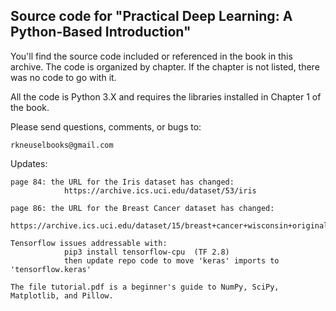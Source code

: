 Source code for "Practical Deep Learning: A Python-Based Introduction"
----------------------------------------------------------------------

You'll find the source code included or referenced in the book in this
archive.  The code is organized by chapter.  If the chapter is not listed,
there was no code to go with it.

All the code is Python 3.X and requires the libraries installed in Chapter 1
of the book.

Please send questions, comments, or bugs to:

    rkneuselbooks@gmail.com

Updates:

    page 84: the URL for the Iris dataset has changed:
                https://archive.ics.uci.edu/dataset/53/iris

    page 86: the URL for the Breast Cancer dataset has changed:
                https://archive.ics.uci.edu/dataset/15/breast+cancer+wisconsin+original

    Tensorflow issues addressable with:
                pip3 install tensorflow-cpu  (TF 2.8)
                then update repo code to move 'keras' imports to 'tensorflow.keras'

    The file tutorial.pdf is a beginner's guide to NumPy, SciPy, Matplotlib, and Pillow.

